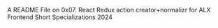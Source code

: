 A README File on 0x07. React Redux action creator+normalizr for ALX Frontend Short Specializations 2024
